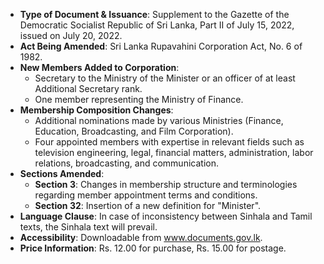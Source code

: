 - **Type of Document & Issuance**: Supplement to the Gazette of the Democratic Socialist Republic of Sri Lanka, Part II of July 15, 2022, issued on July 20, 2022.
- **Act Being Amended**: Sri Lanka Rupavahini Corporation Act, No. 6 of 1982.
- **New Members Added to Corporation**:
  - Secretary to the Ministry of the Minister or an officer of at least Additional Secretary rank.
  - One member representing the Ministry of Finance.
- **Membership Composition Changes**:
  - Additional nominations made by various Ministries (Finance, Education, Broadcasting, and Film Corporation).
  - Four appointed members with expertise in relevant fields such as television engineering, legal, financial matters, administration, labor relations, broadcasting, and communication.
- **Sections Amended**:
  - **Section 3**: Changes in membership structure and terminologies regarding member appointment terms and conditions.
  - **Section 32**: Insertion of a new definition for "Minister".
- **Language Clause**: In case of inconsistency between Sinhala and Tamil texts, the Sinhala text will prevail.
- **Accessibility**: Downloadable from www.documents.gov.lk.
- **Price Information**: Rs. 12.00 for purchase, Rs. 15.00 for postage.